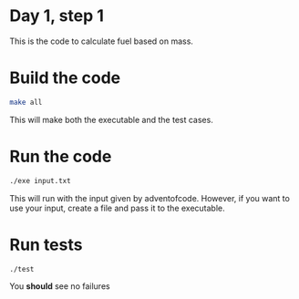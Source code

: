 # Day 1, step 1
This is the code to calculate fuel based on mass.

# Build the code
```bash
make all
```
This will make both the executable and the test cases.

# Run the code
```bash
./exe input.txt
```
This will run with the input given by adventofcode. However, if you want to use your input, create a file and pass it to the executable.

# Run tests
```bash
./test
```
You **should** see no failures
